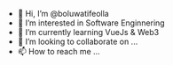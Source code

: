 - 👋 Hi, I’m @boluwatifeolla
- 👀 I’m interested in Software Enginnering
- 🌱 I’m currently learning VueJs & Web3
- 💞️ I’m looking to collaborate on ...
- 📫 How to reach me ...

<!---
boluwatifeolla/boluwatifeolla is a ✨ special ✨ repository because its `README.md` (this file) appears on your GitHub profile.
You can click the Preview link to take a look at your changes.
--->
